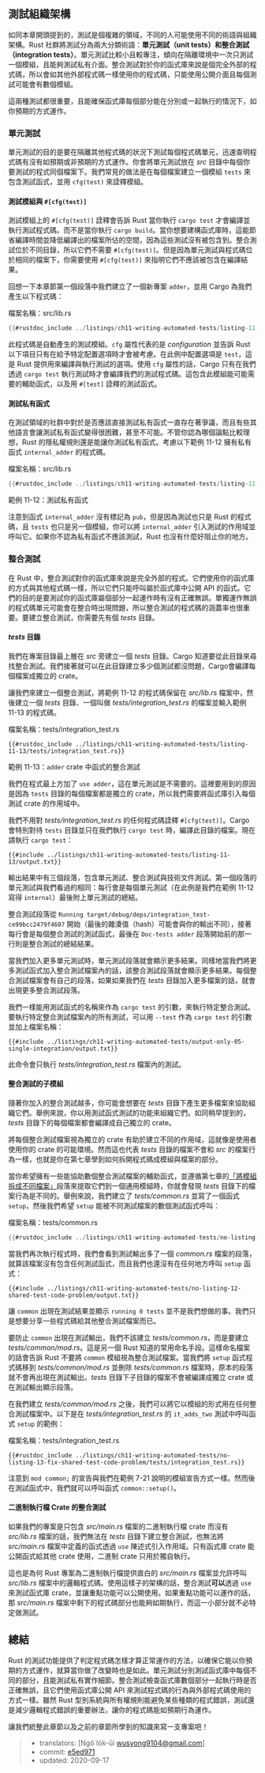 ## 測試組織架構

如同本章開頭提到的，測試是個複雜的領域，不同的人可能使用不同的術語與組織架構。Rust 社群將測試分為兩大分類術語：**單元測試（unit tests）**和**整合測試（integration tests）**。單元測試比較小且較專注，傾向在隔離環境中一次只測試一個模組，且能夠測試私有介面。整合測試對於你的函式庫來說是個完全外部的程式碼，所以會如其他外部程式碼一樣使用你的程式碼，只能使用公開介面且每個測試可能會有數個模組。

這兩種測試都很重要，且能確保函式庫每個部分能在分別或一起執行的情況下，如你預期的方式運作。

### 單元測試

單元測試的目的是要在隔離其他程式碼的狀況下測試每個程式碼單元，迅速查明程式碼有沒有如預期或非預期的方式運作。你會將單元測試放在 *src* 目錄中每個你要測試的程式同個檔案下。我們常見的做法是在每個檔案建立一個模組 `tests` 來包含測試函式，並用 `cfg(test)` 來詮釋模組。

#### 測試模組與 `#[cfg(test)]`

測試模組上的 `#[cfg(test)]` 詮釋會告訴 Rust 當你執行 `cargo test` 才會編譯並執行測試程式碼。而不是當你執行 `cargo build`。當你想要建構函式庫時，這能節省編譯時間並降低編譯出的檔案所佔的空間，因為這些測試沒有被包含到。整合測試位於不同目錄，所以它們不需要 `#[cfg(test)]`。但是因為單元測試與程式碼位於相同的檔案下，你需要使用 `#[cfg(test)]` 來指明它們不應該被包含在編譯結果。

回想一下本章節第一個段落中我們建立了一個新專案 `adder`，並用 Cargo 為我們產生以下程式碼：

<span class="filename">檔案名稱：src/lib.rs</span>

```rust
{{#rustdoc_include ../listings/ch11-writing-automated-tests/listing-11-01/src/lib.rs:here}}
```

此程式碼是自動產生的測試模組。`cfg` 屬性代表的是 *configuration* 並告訴 Rust 以下項目只有在給予特定配置選項時才會被考慮。在此例中配置選項是 `test`，這是 Rust 提供用來編譯與執行測試的選項。使用 `cfg` 屬性的話，Cargo 只有在我們透過 `cargo test` 執行測試時才會編譯我們的測試程式碼。這包含此模組能可能需要的輔助函式，以及用 `#[test]` 詮釋的測試函式。

#### 測試私有函式

在測試領域的社群中對於是否應該直接測試私有函式一直存在著爭議，而且有些其他語言會讓測試私有函式變得很困難，甚至不可能。不管你認為哪個論點比較理想，Rust 的隱私權規則還是能讓你測試私有函式。考慮以下範例 11-12 擁有私有函式 `internal_adder` 的程式碼。

<span class="filename">檔案名稱：src/lib.rs</span>

```rust
{{#rustdoc_include ../listings/ch11-writing-automated-tests/listing-11-12/src/lib.rs:here}}
```

<span class="caption">範例 11-12：測試私有函式</span>

注意到函式 `internal_adder` 沒有標記為 `pub`，但是因為測試也只是 Rust 的程式碼，且 `tests` 也只是另一個模組，你可以將 `internal_adder` 引入測試的作用域並呼叫它。如果你不認為私有函式不應該測試，Rust 也沒有什麼好阻止你的地方。

### 整合測試

在 Rust 中，整合測試對你的函式庫來說是完全外部的程式。它們使用你的函式庫的方式與其他程式碼一樣，所以它們只能呼叫屬於函式庫中公開 API 的函式。它們的目的是要測試你的函式庫屬個部分一起運作時有沒有正確無誤。單獨運作無誤的程式碼單元可能會在整合時出現問題，所以整合測試的程式碼的涵蓋率也很重要。要建立整合測試，你需要先有個 *tests* 目錄。

#### *tests* 目錄

我們在專案目錄最上層在 *src* 旁建立一個 *tests* 目錄。Cargo 知道要從此目錄來尋找整合測試。我們接著就可以在此目錄建立多少個測試都沒問題，Cargo會編譯每個檔案成獨立的 crate。

讓我們來建立一個整合測試，將範例 11-12 的程式碼保留在 *src/lib.rs* 檔案中，然後建立一個 *tests* 目錄、一個叫做 *tests/integration_test.rs* 的檔案並輸入範例 11-13 的程式碼。

<span class="filename">檔案名稱：tests/integration_test.rs</span>

```rust,ignore
{{#rustdoc_include ../listings/ch11-writing-automated-tests/listing-11-13/tests/integration_test.rs}}
```

<span class="caption">範例 11-13：`adder` crate 中函式的整合測試</span>

我們在程式最上方加了 `use adder`，這在單元測試是不需要的。這裡要用到的原因是因為 `tests` 目錄的每個檔案都是獨立的 crate，所以我們需要將函式庫引入每個測試 crate 的作用域中。

我們不用對 *tests/integration_test.rs* 的任何程式碼詮釋 `#[cfg(test)]`。Cargo 會特別對待 `tests` 目錄並只在我們執行 `cargo test` 時，編譯此目錄的檔案。現在請執行 `cargo test`：

```console
{{#include ../listings/ch11-writing-automated-tests/listing-11-13/output.txt}}
```

輸出結果中有三個段落，包含單元測試、整合測試與技術文件測試。第一個段落的單元測試與我們看過的相同：每行會是每個單元測試（在此例是我們在範例 11-12 寫得 `internal`）最後附上單元測試的總結。

整合測試段落從 `Running target/debug/deps/integration_test-ce99bcc2479f4607` 開始（最後的雜湊值（hash）可能會與你的輸出不同），接著每行會是每個整合測試的測試函式，最後在 `Doc-tests adder` 段落開始前的那一行則是整合測試的總結結果。

當我們加入更多單元測試時，單元測試段落就會顯示更多結果。同樣地當我們將更多測試函式加入整合測試檔案內的話，該整合測試段落就會顯示更多結果。每個整合測試檔案會有自己的段落，如果如果我們在 *tests* 目錄加入更多檔案的話，就會出現更多整合測試段落。

我們一樣能用測試函式的名稱來作為 `cargo test` 的引數，來執行特定整合測試。要執行特定整合測試檔案內的所有測試，可以用 `--test` 作為 `cargo test` 的引數並加上檔案名稱：

```console
{{#include ../listings/ch11-writing-automated-tests/output-only-05-single-integration/output.txt}}
```

此命令會只執行 *tests/integration_test.rs* 檔案內的測試。

#### 整合測試的子模組

隨著你加入的整合測試越多，你可能會想要在 *tests* 目錄下產生更多檔案來協助組織它們。舉例來說，你以用測試函式測試的功能來組織它們。如同稍早提到的，*tests*  目錄下的每個檔案都會編譯成自己獨立的 crate。

將每個整合測試檔案視為獨立的 crate 有助於建立不同的作用域，這就像是使用者使用你的 crate 的可能環境。然而這也代表 *tests* 目錄的檔案不會和 *src* 的檔案行為一樣，也就是你在第七章學到如何拆開程式碼成模組與檔案的部分。

當你希望擁有一些能協助數個整合測試檔案的輔助函式，並遵循第七章的[「將模組拆成不同檔案」][separating-modules-into-files]<!-- ignore -->段落來提取它們到一個通用模組時，你就會發現 *tests* 目錄下的檔案行為是不同的。舉例來說，我們建立了 *tests/common.rs* 並寫了一個函式 `setup`，然後我們希望 `setup` 能被不同測試檔案的數個測試函式呼叫：

<span class="filename">檔案名稱：tests/common.rs</span>

```rust
{{#rustdoc_include ../listings/ch11-writing-automated-tests/no-listing-12-shared-test-code-problem/tests/common.rs}}
```

當我們再次執行程式時，我們會看到測試輸出多了一個 *common.rs* 檔案的段落，就算該檔案沒有包含任何測試函式，而且我們也還沒有在任何地方呼叫 `setup` 函式：

```console
{{#include ../listings/ch11-writing-automated-tests/no-listing-12-shared-test-code-problem/output.txt}}
```

讓 `common` 出現在測試結果並顯示 `running 0 tests` 並不是我們想做的事。我們只是想要分享一些程式碼給其他整合測試檔案而已。

要防止 `common` 出現在測試輸出，我們不該建立 *tests/common.rs*，而是要建立 *tests/common/mod.rs*。這是另一個 Rust 知道的常用命名手段。這樣命名檔案的話會告訴 Rust 不要將 `common` 模組視為整合測試檔案。當我們將 `setup` 函式程式碼移到 *tests/common/mod.rs* 並刪除 *tests/common.rs* 檔案時，原本的段落就不會再出現在測試輸出。*tests* 目錄下子目錄的檔案不會被編譯成獨立 crate 或在測試輸出顯示段落。

在我們建立 *tests/common/mod.rs* 之後，我們可以將它以模組的形式用在任何整合測試檔案中。以下是在 *tests/integration_test.rs* 的 `it_adds_two` 測試中呼叫函式 `setup` 的範例：

<span class="filename">檔案名稱：tests/integration_test.rs</span>

```rust,ignore
{{#rustdoc_include ../listings/ch11-writing-automated-tests/no-listing-13-fix-shared-test-code-problem/tests/integration_test.rs}}
```

注意到 `mod common;` 的宣告與我們在範例 7-21 說明的模組宣告方式一樣。然而後在測試函式中，我們就可以呼叫函式 `common::setup()`。

#### 二進制執行檔 Crate 的整合測試

如果我們的專案是只包含 *src/main.rs* 檔案的二進制執行檔 crate 而沒有 *src/lib.rs* 檔案的話，我們無法在 *tests* 目錄下建立整合測試，也無法將 *src/main.rs* 檔案中定義的函式透過 `use` 陳述式引入作用域。只有函式庫 crate 能公開函式給其他 crate 使用，二進制 crate 只用於獨自執行。

這也是為何 Rust 專案為二進制執行檔提供直白的 *src/main.rs* 檔案並允許呼叫 *src/lib.rs* 檔案中的邏輯程式碼。使用這樣子的架構的話，整合測試**可以**透過 `use` 來測試函式庫 crate，並讓重點功能可以公開使用。如果重點功能可以運作的話，那 *src/main.rs* 檔案中剩下的程式碼部分也能夠如期執行，而這一小部分就不必特定做測試。

## 總結

Rust 的測試功能提供了判定程式碼怎樣才算正常運作的方法，以確保它能以你預期的方式運作，就算當你做了改變時也是如此。單元測試分別測試函式庫中每個不同的部分，且能測試私有實作細節。整合測試檢查函式庫數個部分一起執行時是否正確無誤，且它們使用函式庫公開 API 來測試程式碼的行為與外部程式碼使用的方式一樣。雖然 Rust 型別系統與所有權規則能避免某些種類的程式錯誤，測試還是減少邏輯程式錯誤的重要辦法，讓你的程式碼能如預期行為運作。

讓我們統整此章節以及之前的章節所學到的知識來寫一支專案吧！

[separating-modules-into-files]:
ch07-05-separating-modules-into-different-files.html

> - translators: [Ngô͘ Io̍k-ūi <wusyong9104@gmail.com>]
> - commit: [e5ed971](https://github.com/rust-lang/book/blob/e5ed97128302d5fa45dbac0e64426bc7649a558c/src/ch11-03-test-organization.md)
> - updated: 2020-09-17
